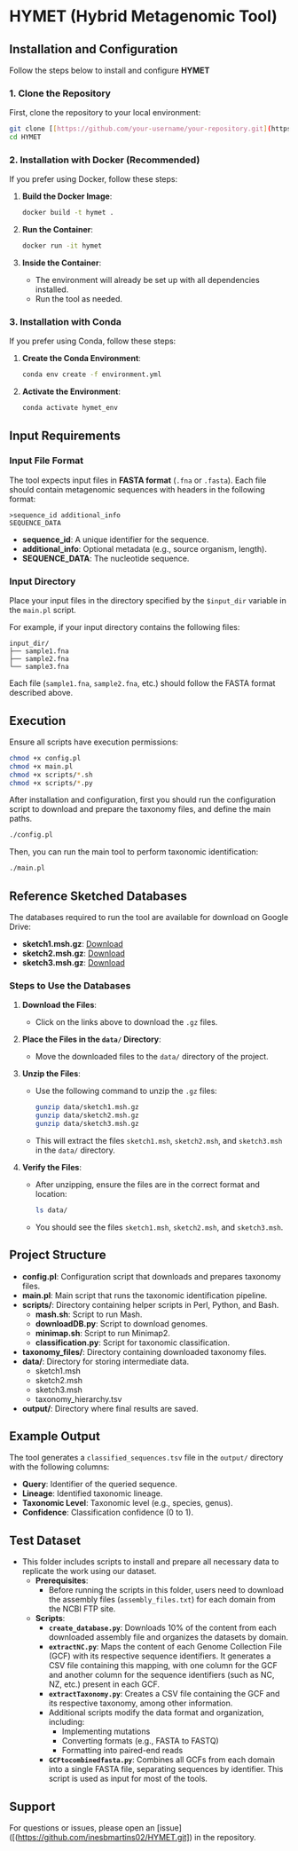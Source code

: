 # HYMET (Hybrid Metagenomic Tool)


## Installation and Configuration

Follow the steps below to install and configure **HYMET**

### 1. Clone the Repository

First, clone the repository to your local environment:

```bash
git clone [[https://github.com/your-username/your-repository.git](https://github.com/inesbmartins02/HYMET.git)]
cd HYMET
```

### 2. Installation with Docker (Recommended)

If you prefer using Docker, follow these steps:

1. **Build the Docker Image**:
   ```bash
   docker build -t hymet .
   ```

2. **Run the Container**:
   ```bash
   docker run -it hymet
   ```

3. **Inside the Container**:
   - The environment will already be set up with all dependencies installed.
   - Run the tool as needed.



### 3. Installation with Conda

If you prefer using Conda, follow these steps:

1. **Create the Conda Environment**:
   ```bash
   conda env create -f environment.yml
   ```

2. **Activate the Environment**:
   ```bash
   conda activate hymet_env
   ```



## Input Requirements

### Input File Format
The tool expects input files in **FASTA format** (`.fna` or `.fasta`). Each file should contain metagenomic sequences with headers in the following format:
```
>sequence_id additional_info
SEQUENCE_DATA
```
- **sequence_id**: A unique identifier for the sequence.
- **additional_info**: Optional metadata (e.g., source organism, length).
- **SEQUENCE_DATA**: The nucleotide sequence.

### Input Directory
Place your input files in the directory specified by the `$input_dir` variable in the `main.pl` script. 

For example, if your input directory contains the following files:
```
input_dir/
├── sample1.fna
├── sample2.fna
└── sample3.fna
```
Each file (`sample1.fna`, `sample2.fna`, etc.) should follow the FASTA format described above.


## Execution
Ensure all scripts have execution permissions:
   ```bash
   chmod +x config.pl
   chmod +x main.pl
   chmod +x scripts/*.sh
   chmod +x scripts/*.py
   ```

After installation and configuration, first you should run the configuration script to download and prepare the taxonomy files, and define the main paths.

```bash
./config.pl
```

Then, you can run the main tool to perform taxonomic identification:

```bash
./main.pl
```

## Reference Sketched Databases

The databases required to run the tool are available for download on Google Drive:
- **sketch1.msh.gz**: [Download](https://drive.google.com/drive/folders/1YC0N77UUGinFHNbLpbsucu1iXoLAM6lm?usp=share_link)
- **sketch2.msh.gz**: [Download](https://drive.google.com/drive/folders/1YC0N77UUGinFHNbLpbsucu1iXoLAM6lm?usp=share_link)
- **sketch3.msh.gz**: [Download](https://drive.google.com/drive/folders/1YC0N77UUGinFHNbLpbsucu1iXoLAM6lm?usp=share_link)

### Steps to Use the Databases

1. **Download the Files**:
   - Click on the links above to download the `.gz` files.

2. **Place the Files in the `data/` Directory**:
   - Move the downloaded files to the `data/` directory of the project.

3. **Unzip the Files**:
   - Use the following command to unzip the `.gz` files:
     ```bash
     gunzip data/sketch1.msh.gz
     gunzip data/sketch2.msh.gz
     gunzip data/sketch3.msh.gz
     ```
   - This will extract the files `sketch1.msh`, `sketch2.msh`, and `sketch3.msh` in the `data/` directory.

4. **Verify the Files**:
   - After unzipping, ensure the files are in the correct format and location:
     ```bash
     ls data/
     ```
   - You should see the files `sketch1.msh`, `sketch2.msh`, and `sketch3.msh`.


##  Project Structure

- **config.pl**: Configuration script that downloads and prepares taxonomy files.
- **main.pl**: Main script that runs the taxonomic identification pipeline.
- **scripts/**: Directory containing helper scripts in Perl, Python, and Bash.
  - **mash.sh**: Script to run Mash.
  - **downloadDB.py**: Script to download genomes.
  - **minimap.sh**: Script to run Minimap2.
  - **classification.py**: Script for taxonomic classification.
- **taxonomy_files/**: Directory containing downloaded taxonomy files.
- **data/**: Directory for storing intermediate data.
  - sketch1.msh
  - sketch2.msh
  - sketch3.msh
  - taxonomy_hierarchy.tsv
- **output/**: Directory where final results are saved.

## Example Output

The tool generates a `classified_sequences.tsv` file in the `output/` directory with the following columns:

- **Query**: Identifier of the queried sequence.
- **Lineage**: Identified taxonomic lineage.
- **Taxonomic Level**: Taxonomic level (e.g., species, genus).
- **Confidence**: Classification confidence (0 to 1).

## Test Dataset
- This folder includes scripts to install and prepare all necessary data to replicate the work using our dataset.
  - **Prerequisites**:
    - Before running the scripts in this folder, users need to download the assembly files (`assembly_files.txt`) for each domain from the NCBI FTP site.
  - **Scripts**:
    - **`create_database.py`**: Downloads 10% of the content from each downloaded assembly file and organizes the datasets by domain.
    - **`extractNC.py`**: Maps the content of each Genome Collection File (GCF) with its respective sequence identifiers. It generates a CSV file containing       this mapping, with one column for the GCF and another column for the sequence identifiers (such as NC, NZ, etc.) present in each GCF.
    - **`extractTaxonomy.py`**: Creates a CSV file containing the GCF and its respective taxonomy, among other information.
    - Additional scripts modify the data format and organization, including:
      - Implementing mutations
      - Converting formats (e.g., FASTA to FASTQ)
      - Formatting into paired-end reads
    - **`GCFtocombinedfasta.py`**: Combines all GCFs from each domain into a single FASTA file, separating sequences by identifier. This script is used as input for most of the tools.

## Support

For questions or issues, please open an [issue]([(https://github.com/inesbmartins02/HYMET.git]) in the repository.
